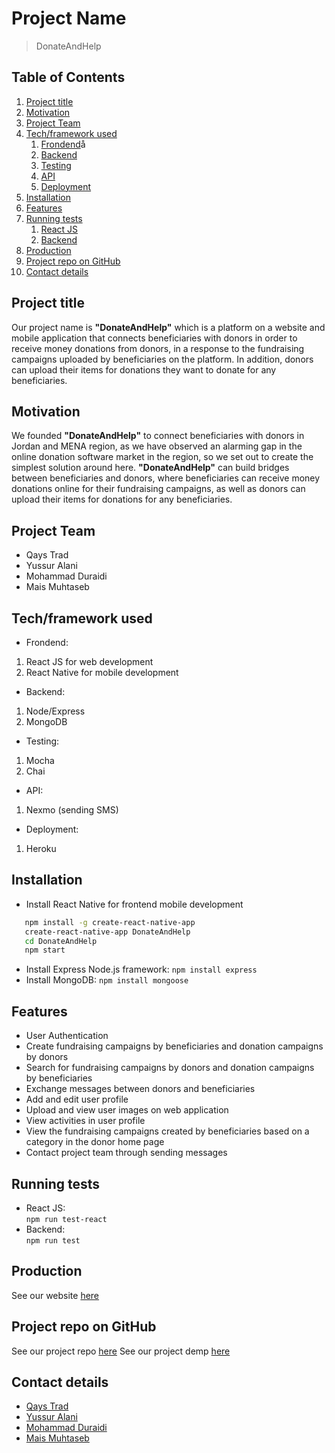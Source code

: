 
# Project Name

>  DonateAndHelp

## Table of Contents

1. [Project title](#Project-title)
1. [Motivation](#Motivation)
1. [Project Team](#Project-Team)
1. [Tech/framework used](#Tech/framework-used)
    1. [Frondend](#Frontend)å
    1. [Backend](#Backend)
    1. [Testing](#Testing)
    1. [API](#API)
    1. [Deployment](#Deployment)
1. [Installation](#Installation)
1. [Features](#Features)
1. [Running tests](#Running-tests)
    1. [React JS](#React-JS)
    1. [Backend](#Backend)
1. [Production](#Production)
1. [Project repo on GitHub](#Project-repo-on-GitHub)
1. [Contact details](#Contact-details)

## Project title

 Our project name is **"DonateAndHelp"** which is a platform on a website and mobile application that connects beneficiaries with donors in order to receive money donations from donors, in a response to the fundraising campaigns uploaded by beneficiaries on the platform. In addition, donors can upload their items for donations they want to donate for any beneficiaries.

## Motivation

 We founded **"DonateAndHelp"** to connect beneficiaries with donors in Jordan and MENA region, as we have observed an alarming gap in the online donation software market in the region, so we set out to create the simplest solution around here. **"DonateAndHelp"** can build bridges between beneficiaries and donors, where beneficiaries can receive money donations online for their fundraising campaigns, as well as donors can upload their items for donations for any beneficiaries.

## Project Team
 
 - Qays Trad
 - Yussur Alani
 - Mohammad Duraidi
 - Mais Muhtaseb

## Tech/framework used

 * Frondend:
  1. React JS for web development
  2. React Native for mobile development
 * Backend:
  1. Node/Express
  2. MongoDB
 * Testing:
  1. Mocha
  2. Chai
 * API:
  1. Nexmo (sending SMS) 
 * Deployment:
  1. Heroku 

## Installation

 * Install React Native for frontend mobile development
 ```sh
    npm install -g create-react-native-app
    create-react-native-app DonateAndHelp
    cd DonateAndHelp
    npm start
 ```
 * Install Express Node.js framework:
    `npm install express`
 * Install MongoDB:
    `npm install mongoose`

## Features

 * User Authentication
 * Create fundraising campaigns by beneficiaries and donation campaigns by donors
 * Search for fundraising campaigns by donors and donation campaigns by beneficiaries
 * Exchange messages between donors and beneficiaries
 * Add and edit user profile
 * Upload and view user images on web application
 * View activities in user profile
 * View the fundraising campaigns created by beneficiaries based on a category in the donor home page
 * Contact project team through sending messages

## Running tests

  * React JS:  
  `npm run test-react`
  * Backend:   
  `npm run test` 

## Production

   See our website [here](https://donatandhelp.herokuapp.com)

## Project repo on GitHub

   See our project repo [here](https://github.com/QMYM/DonateAndHelp)
   See our project demp [here](https://www.youtube.com/watch?v=WokqUXd1j40&feature=youtu.be)

## Contact details

 * [Qays Trad](https://github.com/QaysTrad)
 * [Yussur Alani](https://github.com/Yussur90)
 * [Mohammad Duraidi](https://github.com/Mohammedalduraidi)
 * [Mais Muhtaseb](https://github.com/MaisMuhtaseb)
 


 




